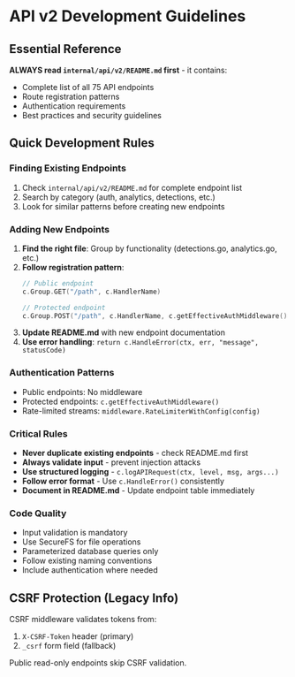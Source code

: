 # API v2 Development Guidelines

## Essential Reference

**ALWAYS read `internal/api/v2/README.md` first** - it contains:
- Complete list of all 75 API endpoints 
- Route registration patterns
- Authentication requirements
- Best practices and security guidelines

## Quick Development Rules

### Finding Existing Endpoints
1. Check `internal/api/v2/README.md` for complete endpoint list
2. Search by category (auth, analytics, detections, etc.)
3. Look for similar patterns before creating new endpoints

### Adding New Endpoints

1. **Find the right file**: Group by functionality (detections.go, analytics.go, etc.)
2. **Follow registration pattern**:
   ```go
   // Public endpoint
   c.Group.GET("/path", c.HandlerName)
   
   // Protected endpoint
   c.Group.POST("/path", c.HandlerName, c.getEffectiveAuthMiddleware())
   ```
3. **Update README.md** with new endpoint documentation
4. **Use error handling**: `return c.HandleError(ctx, err, "message", statusCode)`

### Authentication Patterns
- Public endpoints: No middleware
- Protected endpoints: `c.getEffectiveAuthMiddleware()`
- Rate-limited streams: `middleware.RateLimiterWithConfig(config)`

### Critical Rules
- **Never duplicate existing endpoints** - check README.md first
- **Always validate input** - prevent injection attacks
- **Use structured logging** - `c.logAPIRequest(ctx, level, msg, args...)`
- **Follow error format** - Use `c.HandleError()` consistently
- **Document in README.md** - Update endpoint table immediately

### Code Quality
- Input validation is mandatory
- Use SecureFS for file operations
- Parameterized database queries only
- Follow existing naming conventions
- Include authentication where needed

## CSRF Protection (Legacy Info)

CSRF middleware validates tokens from:
1. `X-CSRF-Token` header (primary)  
2. `_csrf` form field (fallback)

Public read-only endpoints skip CSRF validation.